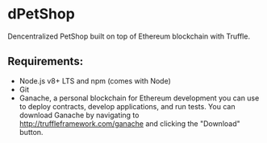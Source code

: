 # dPetShop
Dencentralized PetShop built on top of Ethereum blockchain with Truffle.

## Requirements: 
- Node.js v8+ LTS and npm (comes with Node)
- Git 
- Ganache, a personal blockchain for Ethereum development you can use to deploy contracts, develop applications, and run tests. You can download Ganache by navigating to http://truffleframework.com/ganache and clicking the "Download" button.
